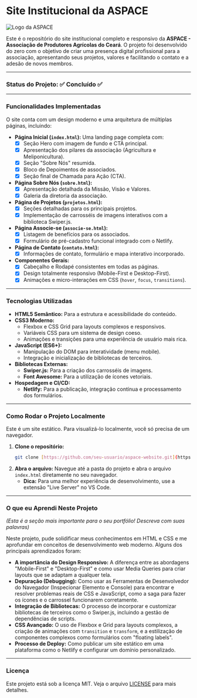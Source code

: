# Site Institucional da ASPACE

![Logo da ASPACE](https://i.imgur.com/uX1E7e3.png)

Este é o repositório do site institucional completo e responsivo da **ASPACE - Associação de Produtores Agrícolas do Ceará**. O projeto foi desenvolvido do zero com o objetivo de criar uma presença digital profissional para a associação, apresentando seus projetos, valores e facilitando o contato e a adesão de novos membros.

---

### **Status do Projeto: ✅ Concluído ✅**

---

### **Funcionalidades Implementadas**

O site conta com um design moderno e uma arquitetura de múltiplas páginas, incluindo:

* **Página Inicial (`index.html`):** Uma landing page completa com:
    * [x] Seção Hero com imagem de fundo e CTA principal.
    * [x] Apresentação dos pilares da associação (Agricultura e Meliponicultura).
    * [x] Seção "Sobre Nós" resumida.
    * [x] Bloco de Depoimentos de associados.
    * [x] Seção final de Chamada para Ação (CTA).

* **Página Sobre Nós (`sobre.html`):**
    * [x] Apresentação detalhada da Missão, Visão e Valores.
    * [x] Galeria da diretoria da associação.

* **Página de Projetos (`projetos.html`):**
    * [x] Seções detalhadas para os principais projetos.
    * [x] Implementação de carrosséis de imagens interativos com a biblioteca Swiper.js.

* **Página Associe-se (`associe-se.html`):**
    * [x] Listagem de benefícios para os associados.
    * [x] Formulário de pré-cadastro funcional integrado com o Netlify.

* **Página de Contato (`contato.html`):**
    * [x] Informações de contato, formulário e mapa interativo incorporado.

* **Componentes Gerais:**
    * [x] Cabeçalho e Rodapé consistentes em todas as páginas.
    * [x] Design totalmente responsivo (Mobile-First e Desktop-First).
    * [x] Animações e micro-interações em CSS (`hover`, `focus`, `transitions`).

---

### **Tecnologias Utilizadas**

* **HTML5 Semântico:** Para a estrutura e acessibilidade do conteúdo.
* **CSS3 Moderno:**
    * Flexbox e CSS Grid para layouts complexos e responsivos.
    * Variáveis CSS para um sistema de design coeso.
    * Animações e transições para uma experiência de usuário mais rica.
* **JavaScript (ES6+):**
    * Manipulação do DOM para interatividade (menu mobile).
    * Integração e inicialização de bibliotecas de terceiros.
* **Bibliotecas Externas:**
    * **Swiper.js:** Para a criação dos carrosséis de imagens.
    * **Font Awesome:** Para a utilização de ícones vetoriais.
* **Hospedagem e CI/CD:**
    * **Netlify:** Para a publicação, integração contínua e processamento dos formulários.

---

### **Como Rodar o Projeto Localmente**

Este é um site estático. Para visualizá-lo localmente, você só precisa de um navegador.

1.  **Clone o repositório:**
    ```sh
    git clone [https://github.com/seu-usuario/aspace-website.git](https://github.com/seu-usuario/aspace-website.git)
    ```
2.  **Abra o arquivo:**
    Navegue até a pasta do projeto e abra o arquivo `index.html` diretamente no seu navegador.
    * **Dica:** Para uma melhor experiência de desenvolvimento, use a extensão "Live Server" no VS Code.

---

### **O que eu Aprendi Neste Projeto**

*(Esta é a seção mais importante para o seu portfólio! Descreva com suas palavras)*

Neste projeto, pude solidificar meus conhecimentos em HTML e CSS e me aprofundar em conceitos de desenvolvimento web moderno. Alguns dos principais aprendizados foram:

* **A importância do Design Responsivo:** A diferença entre as abordagens "Mobile-First" e "Desktop-First" e como usar Media Queries para criar layouts que se adaptam a qualquer tela.
* **Depuração (Debugging):** Como usar as Ferramentas de Desenvolvedor do Navegador (Inspecionar Elemento e Console) para encontrar e resolver problemas reais de CSS e JavaScript, como a saga para fazer os ícones e o carrossel funcionarem corretamente.
* **Integração de Bibliotecas:** O processo de incorporar e customizar bibliotecas de terceiros como o Swiper.js, incluindo a gestão de dependências de scripts.
* **CSS Avançado:** O uso de Flexbox e Grid para layouts complexos, a criação de animações com `transition` e `transform`, e a estilização de componentes complexos como formulários com "floating labels".
* **Processo de Deploy:** Como publicar um site estático em uma plataforma como o Netlify e configurar um domínio personalizado.

---

### **Licença**

Este projeto está sob a licença MIT. Veja o arquivo [LICENSE](LICENSE) para mais detalhes.
